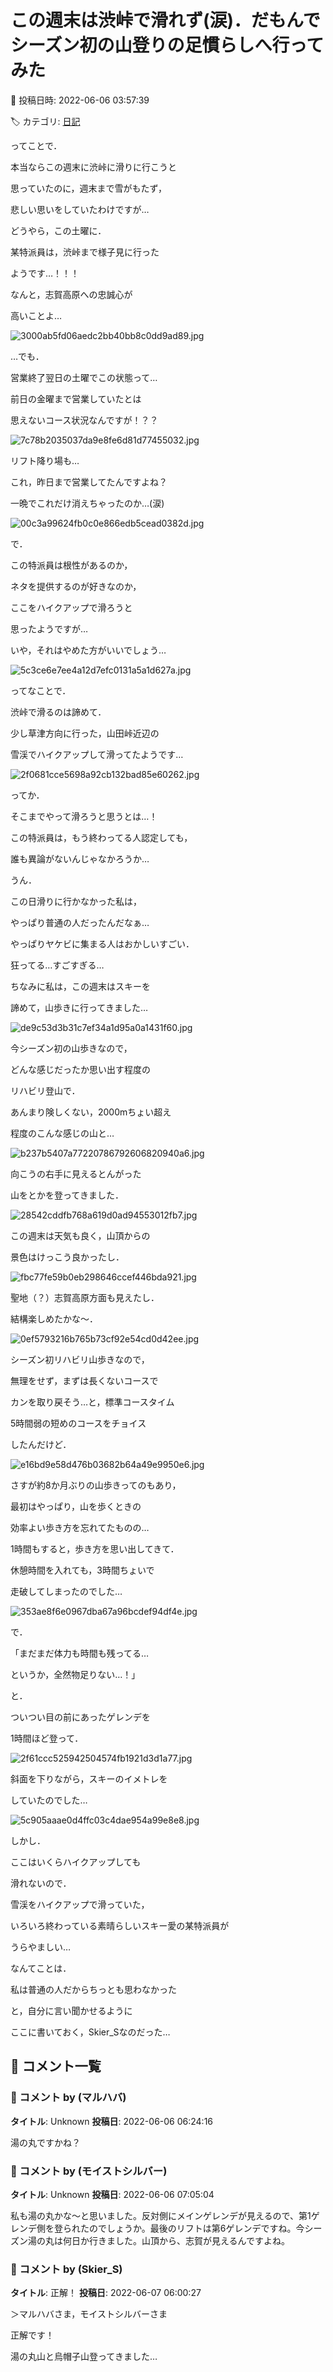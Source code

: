 # この週末は渋峠で滑れず(涙)．だもんでシーズン初の山登りの足慣らしへ行ってみた

📅 投稿日時: 2022-06-06 03:57:39

🏷️ カテゴリ: [日記](cc4b5682fb7b8b144980957a978653fb0.md)

ってことで．


本当ならこの週末に渋峠に滑りに行こうと


思っていたのに，週末まで雪がもたず，


悲しい思いをしていたわけですが…





どうやら，この土曜に．


某特派員は，渋峠まで様子見に行った


ようです…！！！


なんと，志賀高原への忠誠心が


高いことよ…




![3000ab5fd06aedc2bb40bb8c0dd9ad89.jpg](images/3000ab5fd06aedc2bb40bb8c0dd9ad89.jpg)







…でも．


営業終了翌日の土曜でこの状態って…


前日の金曜まで営業していたとは


思えないコース状況なんですが！？？




![7c78b2035037da9e8fe6d81d77455032.jpg](images/7c78b2035037da9e8fe6d81d77455032.jpg)







リフト降り場も…


これ，昨日まで営業してたんですよね？


一晩でこれだけ消えちゃったのか…(涙)




![00c3a99624fb0c0e866edb5cead0382d.jpg](images/00c3a99624fb0c0e866edb5cead0382d.jpg)







で．


この特派員は根性があるのか，


ネタを提供するのが好きなのか，


ここをハイクアップで滑ろうと


思ったようですが…


いや，それはやめた方がいいでしょう…




![5c3ce6e7ee4a12d7efc0131a5a1d627a.jpg](images/5c3ce6e7ee4a12d7efc0131a5a1d627a.jpg)







ってなことで．


渋峠で滑るのは諦めて．


少し草津方向に行った，山田峠近辺の


雪渓でハイクアップして滑ってたようです…




![2f0681cce5698a92cb132bad85e60262.jpg](images/2f0681cce5698a92cb132bad85e60262.jpg)




ってか．


そこまでやって滑ろうと思うとは…！


この特派員は，もう終わってる人認定しても，


誰も異論がないんじゃなかろうか…





うん．


この日滑りに行かなかった私は，


やっぱり普通の人だったんだなぁ…





やっぱりヤケビに集まる人はおかしいすごい．


狂ってる…すごすぎる…





ちなみに私は，この週末はスキーを


諦めて，山歩きに行ってきました…




![de9c53d3b31c7ef34a1d95a0a1431f60.jpg](images/de9c53d3b31c7ef34a1d95a0a1431f60.jpg)







今シーズン初の山歩きなので，


どんな感じだったか思い出す程度の


リハビリ登山で．


あんまり険しくない，2000mちょい超え


程度のこんな感じの山と…




![b237b5407a77220786792606820940a6.jpg](images/b237b5407a77220786792606820940a6.jpg)




向こうの右手に見えるとんがった


山をとかを登ってきました．




![28542cddfb768a619d0ad94553012fb7.jpg](images/28542cddfb768a619d0ad94553012fb7.jpg)







この週末は天気も良く，山頂からの


景色はけっこう良かったし．




![fbc77fe59b0eb298646ccef446bda921.jpg](images/fbc77fe59b0eb298646ccef446bda921.jpg)




聖地（？）志賀高原方面も見えたし．


結構楽しめたかな～．




![0ef5793216b765b73cf92e54cd0d42ee.jpg](images/0ef5793216b765b73cf92e54cd0d42ee.jpg)







シーズン初リハビリ山歩きなので，


無理をせず，まずは長くないコースで


カンを取り戻そう…と，標準コースタイム


5時間弱の短めのコースをチョイス


したんだけど．




![e16bd9e58d476b03682b64a49e9950e6.jpg](images/e16bd9e58d476b03682b64a49e9950e6.jpg)







さすが約8か月ぶりの山歩きってのもあり，


最初はやっぱり，山を歩くときの


効率よい歩き方を忘れてたものの…





1時間もすると，歩き方を思い出してきて．


休憩時間を入れても，3時間ちょいで


走破してしまったのでした…




![353ae8f6e0967dba67a96bcdef94df4e.jpg](images/353ae8f6e0967dba67a96bcdef94df4e.jpg)







で．


「まだまだ体力も時間も残ってる…


というか，全然物足りない…！」


と．


ついつい目の前にあったゲレンデを


1時間ほど登って．




![2f61ccc525942504574fb1921d3d1a77.jpg](images/2f61ccc525942504574fb1921d3d1a77.jpg)




斜面を下りながら，スキーのイメトレを


していたのでした…




![5c905aaae0d4ffc03c4dae954a99e8e8.jpg](images/5c905aaae0d4ffc03c4dae954a99e8e8.jpg)







しかし．


ここはいくらハイクアップしても


滑れないので．


雪渓をハイクアップで滑っていた，


いろいろ終わっている素晴らしいスキー愛の某特派員が


うらやましい…


なんてことは．


私は普通の人だからちっとも思わなかった


と，自分に言い聞かせるように


ここに書いておく，Skier_Sなのだった…

## 💬 コメント一覧

### 💬 コメント by (マルハバ)
**タイトル**: Unknown
**投稿日**: 2022-06-06 06:24:16

湯の丸ですかね？

### 💬 コメント by (モイストシルバー)
**タイトル**: Unknown
**投稿日**: 2022-06-06 07:05:04

私も湯の丸かな～と思いました。反対側にメインゲレンデが見えるので、第1ゲレンデ側を登られたのでしょうか。最後のリフトは第6ゲレンデですね。今シーズン湯の丸は何日か行きました。山頂から、志賀が見えるんですよね。

### 💬 コメント by (Skier_S)
**タイトル**: 正解！
**投稿日**: 2022-06-07 06:00:27

＞マルハバさま，モイストシルバーさま



正解です！

湯の丸山と烏帽子山登ってきました…

